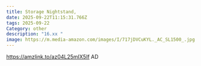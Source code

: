 ```yaml
---
title: Storage Nightstand,
date: 2025-09-22T11:15:31.766Z
tags: 2025-09-22
Category: other
description: "16.xx "
image: https://m.media-amazon.com/images/I/717jDVCuKYL._AC_SL1500_.jpg
---
```

https://amzlink.to/az04L25mIX5If
AD